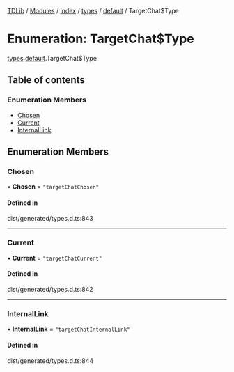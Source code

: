[TDLib](../README.md) / [Modules](../modules.md) / [index](../modules/index.md) / [types](../modules/index.types.md) / [default](../modules/index.types.default.md) / TargetChat$Type

# Enumeration: TargetChat$Type

[types](../modules/index.types.md).[default](../modules/index.types.default.md).TargetChat$Type

## Table of contents

### Enumeration Members

- [Chosen](index.types.default.TargetChat_Type.md#chosen)
- [Current](index.types.default.TargetChat_Type.md#current)
- [InternalLink](index.types.default.TargetChat_Type.md#internallink)

## Enumeration Members

### Chosen

• **Chosen** = ``"targetChatChosen"``

#### Defined in

dist/generated/types.d.ts:843

___

### Current

• **Current** = ``"targetChatCurrent"``

#### Defined in

dist/generated/types.d.ts:842

___

### InternalLink

• **InternalLink** = ``"targetChatInternalLink"``

#### Defined in

dist/generated/types.d.ts:844
